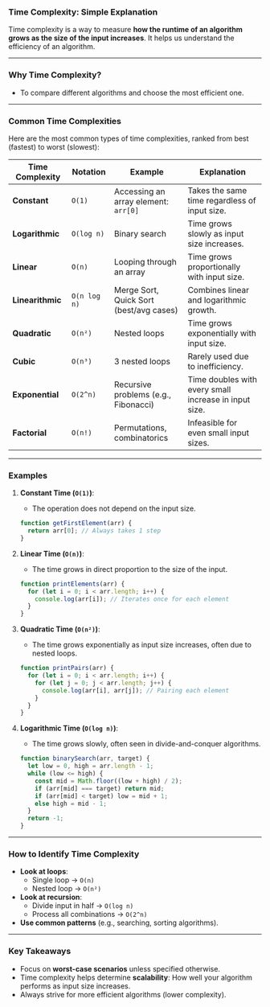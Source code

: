 ### **Time Complexity**: Simple Explanation

Time complexity is a way to measure **how the runtime of an algorithm grows as the size of the input increases**. It helps us understand the efficiency of an algorithm.

---

### **Why Time Complexity?**
- To compare different algorithms and choose the most efficient one.

---

### **Common Time Complexities**
Here are the most common types of time complexities, ranked from best (fastest) to worst (slowest):

| **Time Complexity** | **Notation**    | **Example**                               | **Explanation**                                          |
|----------------------|-----------------|-------------------------------------------|---------------------------------------------------------|
| **Constant**         | `O(1)`         | Accessing an array element: `arr[0]`      | Takes the same time regardless of input size.           |
| **Logarithmic**      | `O(log n)`     | Binary search                             | Time grows slowly as input size increases.              |
| **Linear**           | `O(n)`         | Looping through an array                  | Time grows proportionally with input size.              |
| **Linearithmic**     | `O(n log n)`   | Merge Sort, Quick Sort (best/avg cases)   | Combines linear and logarithmic growth.                 |
| **Quadratic**        | `O(n²)`        | Nested loops                              | Time grows exponentially with input size.               |
| **Cubic**            | `O(n³)`        | 3 nested loops                            | Rarely used due to inefficiency.                        |
| **Exponential**      | `O(2^n)`       | Recursive problems (e.g., Fibonacci)      | Time doubles with every small increase in input size.   |
| **Factorial**        | `O(n!)`        | Permutations, combinatorics               | Infeasible for even small input sizes.                  |

---

### **Examples**

1. **Constant Time (`O(1)`)**:
   - The operation does not depend on the input size.
   ```javascript
   function getFirstElement(arr) {
     return arr[0]; // Always takes 1 step
   }
   ```

2. **Linear Time (`O(n)`)**:
   - The time grows in direct proportion to the size of the input.
   ```javascript
   function printElements(arr) {
     for (let i = 0; i < arr.length; i++) {
       console.log(arr[i]); // Iterates once for each element
     }
   }
   ```

3. **Quadratic Time (`O(n²)`)**:
   - The time grows exponentially as input size increases, often due to nested loops.
   ```javascript
   function printPairs(arr) {
     for (let i = 0; i < arr.length; i++) {
       for (let j = 0; j < arr.length; j++) {
         console.log(arr[i], arr[j]); // Pairing each element
       }
     }
   }
   ```

4. **Logarithmic Time (`O(log n)`)**:
   - The time grows slowly, often seen in divide-and-conquer algorithms.
   ```javascript
   function binarySearch(arr, target) {
     let low = 0, high = arr.length - 1;
     while (low <= high) {
       const mid = Math.floor((low + high) / 2);
       if (arr[mid] === target) return mid;
       if (arr[mid] < target) low = mid + 1;
       else high = mid - 1;
     }
     return -1;
   }
   ```

---

### **How to Identify Time Complexity**
- **Look at loops**:
  - Single loop → `O(n)`
  - Nested loop → `O(n²)`
- **Look at recursion**:
  - Divide input in half → `O(log n)`
  - Process all combinations → `O(2^n)`
- **Use common patterns** (e.g., searching, sorting algorithms).

---

### **Key Takeaways**
- Focus on **worst-case scenarios** unless specified otherwise.
- Time complexity helps determine **scalability**: How well your algorithm performs as input size increases.
- Always strive for more efficient algorithms (lower complexity).
